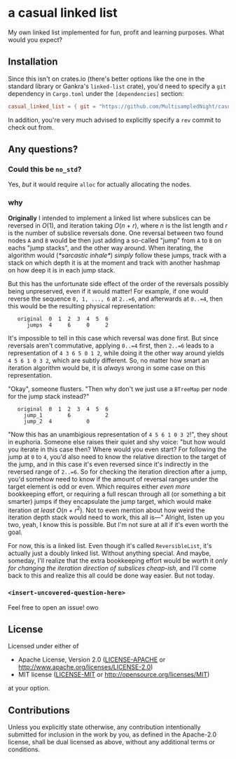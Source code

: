 # a casual linked list

My own linked list implemented for fun, profit and learning purposes. What would you expect?

## Installation

Since this isn't on crates.io (there's better options like the one in the standard library or Gankra's `linked-list` crate), you'd need to specify a `git` dependency in `Cargo.toml` under the `[dependencies]` section:

```toml
casual_linked_list = { git = "https://github.com/MultisampledNight/casual_linked_list.git" }
```

In addition, you're very much advised to explicitly specify a `rev` commit to check out from.

## Any questions?

### Could this be `no_std`?

Yes, _but_ it would require `alloc` for actually allocating the nodes.

### why

**Originally** I intended to implement a linked list where subslices can be reversed in _O_(1), and iteration taking _O_(_n_ + _r_), where _n_ is the list length and _r_ is the number of subslice reversals done. One reversal between two found nodes `A` and `B` would be then just adding a so-called "jump" from `A` to `B` on eachs "jump stacks", and the other way around. When iterating, the algorithm would (_\*sarcastic inhale\*_) _simply_ follow these jumps, track with a stack on which depth it is at the moment and track with another hashmap on how deep it is in each jump stack.

But this has the unfortunate side effect of the order of the reversals possibly being unpreserved, even if it would matter! For example, if one would reverse the sequence `0, 1, ..., 6` at `2..=6`, and afterwards at `0..=4`, then this would be the resulting physical representation:

```text
   original  0  1  2  3  4  5  6
      jumps  4     6     0     2
```

It's impossible to tell in this case which reversal was done first. But since reversals aren't commutative, applying `0..=4` first, then `2..=6` leads to a representation of `4 3 6 5 0 1 2`, while doing it the other way around yields `4 5 6 1 0 3 2`, which are subtly different. So, no matter how smart an iteration algorithm would be, it is _always_ wrong in some case on this representation.

"Okay", someone flusters. "Then why don't we just use a `BTreeMap` per node for the jump stack instead?"

```text
   original  0  1  2  3  4  5  6
     jump_1        6           2
     jump_2  4           0      
```

"Now this has an unambigious representation of `4 5 6 1 0 3 2`!", they shout in euphoria. Someone else raises their quiet and shy voice: "but how would you iterate in this case then? Where would you even start? For following the jump at `0` to `4`, you'd also need to know the relative direction to the target of the jump, and in this case it's even reversed since it's indirectly in the reversed range of `2..=6`. So for checking the iteration direction after a jump, you'd somehow need to know if the amount of reversal ranges under the target element is odd or even. Which requires either _even more_ bookkeeping effort, or requiring a full rescan through all (or something a bit smarter) jumps if they encapsulate the jump target, which would make iteration _at least_ _O_(_n_ + _r_<sup>2</sup>). Not to even mention about how weird the iteration depth stack would need to work, this all is—" Alright, listen up you two, yeah, I know this is possible. But I'm not sure at all if it's even worth the goal.

For now, this is a linked list. Even though it's called `ReversibleList`, it's actually just a doubly linked list. Without anything special. And maybe, someday, I'll realize that the extra bookkeeping effort would be worth it _only for changing the iteration direction of subslices cheap-ish_, and I'll come back to this and realize this all could be done way easier. But not today.

### `<insert-uncovered-question-here>`

Feel free to open an issue! owo

## License

Licensed under either of

- Apache License, Version 2.0
  ([LICENSE-APACHE](LICENSE-APACHE) or http://www.apache.org/licenses/LICENSE-2.0)
- MIT license
  ([LICENSE-MIT](LICENSE-MIT) or http://opensource.org/licenses/MIT)

at your option.

## Contributions

Unless you explicitly state otherwise, any contribution intentionally submitted for inclusion in the work by you, as defined in the Apache-2.0 license, shall be dual licensed as above, without any additional terms or conditions.
